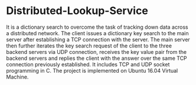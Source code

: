 # Distributed-Lookup-Service
It is a dictionary search to overcome the task of tracking down data across a distributed network. The client issues a dictionary key search to the main server after establishing a TCP connection with the server. The main server then further iterates the key search request of the client to the three backend servers via UDP connection, receives the key value pair from the backend servers and replies the client with the answer over the same TCP connection previously established. It includes TCP and UDP socket programming in C.
The project is implemented on Ubuntu 16.04 Virtual Machine.
